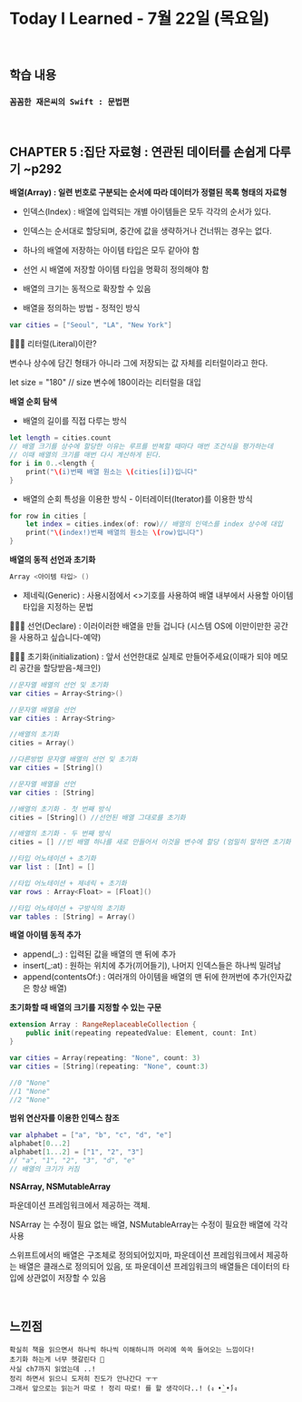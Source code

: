 # Today I Learned - 7월 22일 (목요일)

<br>

## 학습 내용

### ``` 꼼꼼한 재은씨의 Swift : 문법편 ```
<br>   

## **CHAPTER 5 :집단 자료형 : 연관된 데이터를 손쉽게 다루기 ~p292**
**배열(Array) : 일련 번호로 구분되는 순서에 따라 데이터가 정렬된 목록 형태의 자료형**

- 인덱스(Index) : 배열에 입력되는 개별 아이템들은 모두 각각의 순서가 있다.
- 인덱스는 순서대로 할당되며, 중간에 값을 생략하거나 건너뛰는 경우는 없다.
- 하나의 배열에 저장하는 아이템 타입은 모두 같아야 함
- 선언 시 배열에 저장할 아이템 타입을 명확히 정의해야 함
- 배열의 크기는 동적으로 확장할 수 있음

- 배열을 정의하는 방법 - 정적인 방식

```swift
var cities = ["Seoul", "LA", "New York"]
```

🙋🏻‍♀️ 리터럴(Literal)이란?

 변수나 상수에 담긴 형태가 아니라 그에 저장되는 값 자체를 리터럴이라고 한다. 

let size = "180" // size 변수에 180이라는 리터럴을 대입

**배열 순회 탐색** 

- 배열의 길이를 직접 다루는 방식

```swift
let length = cities.count
// 배열 크기를 상수에 할당한 이유는 루프를 반복할 때마다 매번 조건식을 평가하는데
// 이때 배열의 크기를 매번 다시 계산하게 된다. 
for i in 0..<length {
	print("\(i)번째 배열 원소는 \(cities[i])입니다"
}
```

- 배열의 순회 특성을 이용한 방식 - 이터레이터(Iterator)를 이용한 방식

```swift
for row in cities [
	let index = cities.index(of: row)// 배열의 인덱스를 index 상수에 대입
	print("\(index!)번째 배열의 원소는 \(row)입니다")
}
```

**배열의 동적 선언과 초기화**

```swift
Array <아이템 타입> ()
```

- 제네릭(Generic) : 사용시점에서 <>기호를 사용하여 배열 내부에서 사용할 아이템타입을 지정하는 문법

🙋🏻‍♀️ 선언(Declare) : 이러이러한 배열을 만들 겁니다 (시스템 OS에 이만이만한 공간을 사용하고 싶습니다-예약)

🙋🏻‍♀️ 초기화(initialization) : 앞서 선언한대로 실제로 만들어주세요(이때가 되야 메모리 공간을 할당받음-체크인)

```swift
//문자열 배열의 선언 및 초기화
var cities = Array<String>()

//문자열 배열을 선언
var cities : Array<String>

//배열의 초기화
cities = Array()

//다른방법 문자열 배열의 선언 및 초기화
var cities = [String]()

//문자열 배열을 선언
var cities : [String]

//배열의 초기화 - 첫 번째 방식
cities = [String]() //선언된 배열 그대로를 초기화

//배열의 초기화 - 두 번째 방식
cities = [] //빈 배열 하나를 새로 만들어서 이것을 변수에 할당 (엄밀히 말하면 초기화 아님)

//타입 어노테이션 + 초기화
var list : [Int] = []

//타입 어노테이션 + 제네릭 + 초기화
var rows : Array<Float> = [Float]()

//타입 어노테이션 + 구방식의 초기화
var tables : [String] = Array()
```

**배열 아이템 동적 추가**

- append(_:) : 입력된 값을 배열의 맨 뒤에 추가
- insert(_:at) : 원하는 위치에 추가(끼어들기), 나머지 인덱스들은 하나씩 밀려남
- append(contentsOf:) : 여러개의 아이템을 배열의 맨 뒤에 한꺼번에 추가(인자값은 항상 배열)

**초기화할 때 배열의 크기를 지정할 수 있는 구문**

```swift
extension Array : RangeReplaceableCollection {
	public init(repeating repeatedValue: Element, count: Int)
}

var cities = Array(repeating: "None", count: 3)
var cities = [String](repeating: "None", count:3)

//0 "None"
//1 "None"
//2 "None"
```

**범위 연산자를 이용한 인덱스 참조**

```swift
var alphabet = ["a", "b", "c", "d", "e"]
alphabet[0...2]
alphabet[1...2] = ["1", "2", "3"]
// "a", "1", "2", "3", "d", "e"
// 배열의 크기가 커짐
```

**NSArray, NSMutableArray**

파운데이션 프레임워크에서 제공하는 객체.

NSArray 는 수정이 필요 없는 배열, NSMutableArray는 수정이 필요한 배열에 각각 사용

스위프트에서의 배열은 구조체로 정의되어있지마, 파운데이션 프레임워크에서 제공하는 배열은 클래스로 정의되어 있음, 또 파운데이션 프레임워크의 배열들은 데이터의 타입에 상관없이 저장할 수 있음


<br>   

## 느낀점
```
확실히 책을 읽으면서 하나씩 하나씩 이해하니까 머리에 쏙쏙 들어오는 느낌이다! 
초기화 하는게 너무 헷갈린다 🥲
사실 ch7까지 읽었는데 ..!
정리 하면서 읽으니 도저히 진도가 안나간다 ㅜㅜ
그래서 앞으로는 읽는거 따로 ! 정리 따로! 를 할 생각이다..! (ง •̀_•́)ง 
```

